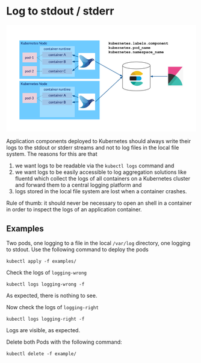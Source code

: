 # Log to stdout / stderr

![Overview of EFK architecture on Kubernetes](img/efk.png)

Application components deployed to Kubernetes should always write their logs to the stdout or stderr streams and not to log files in the local file system. The reasons for this are that

1. we want logs to be readable via the `kubectl logs` command and
1. we want logs to be easily accessible to log aggregation solutions like fluentd which collect the logs of all containers on a Kubernetes cluster and forward them to a central logging platform and
1. logs stored in the local file system are lost when a container crashes.

Rule of thumb: it should never be necessary to open an shell in a container in order to inspect the logs of an application container.

## Examples

Two pods, one logging to a file in the local `/var/log` directory, one logging to stdout. Use the following command to deploy the pods

```
kubectl apply -f examples/
```

Check the logs of `logging-wrong`

```
kubectl logs logging-wrong -f
```

As expected, there is nothing to see.

Now check the logs of `logging-right`

```
kubectl logs logging-right -f
```

Logs are visible, as expected.

Delete both Pods with the following command:

```
kubectl delete -f example/
```
